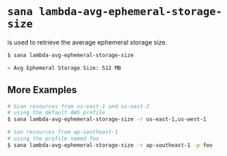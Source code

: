 # `sana lambda-avg-ephemeral-storage-size`

is used to retrieve the average ephemeral storage size.

```sh
$ sana lambda-avg-ephemeral-storage-size

> Avg Ephemeral Storage Size: 512 MB
```

## More Examples

```sh
# Scan resources from us-east-1 and us-east-2
# using the default AWS profile
$ sana lambda-avg-ephemeral-storage-size -r us-east-1,us-west-1

# San resources from ap-southeast-1
# using the profile named foo
$ sana lambda-avg-ephemeral-storage-size -r ap-southeast-1 -p foo
```
